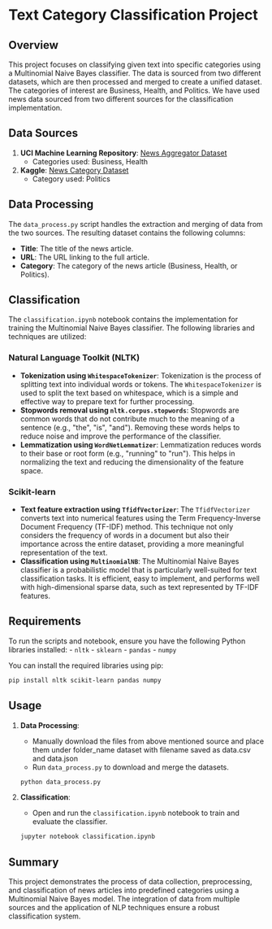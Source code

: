 # Text Category Classification Project

## Overview
This project focuses on classifying given text into specific categories using a Multinomial Naive Bayes classifier. The data is sourced from two different datasets, which are then processed and merged to create a unified dataset. The categories of interest are Business, Health, and Politics. We have used news data sourced from two different sources for the classification implementation.

## Data Sources
1. **UCI Machine Learning Repository**: [News Aggregator Dataset](https://archive.ics.uci.edu/dataset/359/news+aggregator)
   - Categories used: Business, Health
2. **Kaggle**: [News Category Dataset](https://www.kaggle.com/datasets/rmisra/news-category-dataset)
   - Category used: Politics

## Data Processing
The `data_process.py` script handles the extraction and merging of data from the two sources. The resulting dataset contains the following columns:
- **Title**: The title of the news article.
- **URL**: The URL linking to the full article.
- **Category**: The category of the news article (Business, Health, or Politics).

## Classification
The `classification.ipynb` notebook contains the implementation for training the Multinomial Naive Bayes classifier. The following libraries and techniques are utilized:

### Natural Language Toolkit (NLTK)
- **Tokenization using `WhitespaceTokenizer`**: Tokenization is the process of splitting text into individual words or tokens. The `WhitespaceTokenizer` is used to split the text based on whitespace, which is a simple and effective way to prepare text for further processing.
- **Stopwords removal using `nltk.corpus.stopwords`**: Stopwords are common words that do not contribute much to the meaning of a sentence (e.g., "the", "is", "and"). Removing these words helps to reduce noise and improve the performance of the classifier.
- **Lemmatization using `WordNetLemmatizer`**: Lemmatization reduces words to their base or root form (e.g., "running" to "run"). This helps in normalizing the text and reducing the dimensionality of the feature space.

### Scikit-learn
- **Text feature extraction using `TfidfVectorizer`**: The `TfidfVectorizer` converts text into numerical features using the Term Frequency-Inverse Document Frequency (TF-IDF) method. This technique not only considers the frequency of words in a document but also their importance across the entire dataset, providing a more meaningful representation of the text.
- **Classification using `MultinomialNB`**: The Multinomial Naive Bayes classifier is a probabilistic model that is particularly well-suited for text classification tasks. It is efficient, easy to implement, and performs well with high-dimensional sparse data, such as text represented by TF-IDF features.

## Requirements
To run the scripts and notebook, ensure you have the following Python libraries installed:
    - `nltk`
    - `sklearn`
    - `pandas`
    - `numpy`

You can install the required libraries using pip:
```bash
pip install nltk scikit-learn pandas numpy
```

## Usage
1. **Data Processing**:
   - Manually download the files from above mentioned source and place them under folder_name dataset with filename saved as data.csv and data.json
   - Run `data_process.py` to download and merge the datasets.
   ```bash
   python data_process.py
   ```

2. **Classification**:
   - Open and run the `classification.ipynb` notebook to train and evaluate the classifier.
   ```bash
   jupyter notebook classification.ipynb
   ```

## Summary
This project demonstrates the process of data collection, preprocessing, and classification of news articles into predefined categories using a Multinomial Naive Bayes model. The integration of data from multiple sources and the application of NLP techniques ensure a robust classification system.